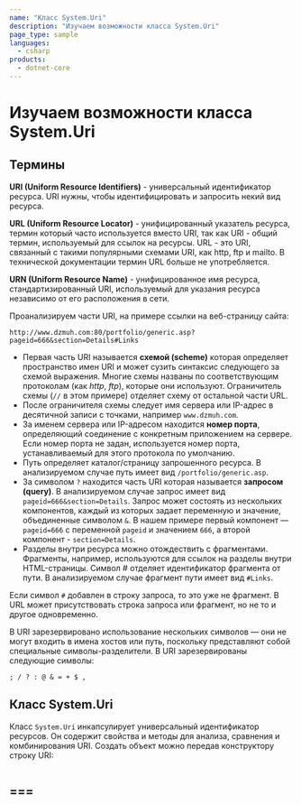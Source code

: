 ```yaml
---
name: "Класс System.Uri"
description: "Изучаем возможности класса System.Uri"
page_type: sample
languages:
  - csharp
products:
  - dotnet-core
---
```

# Изучаем возможности класса System.Uri

## Термины

**URI (Uniform Resource Identifiers)** - универсальный идентификатор ресурса. URI нужны, чтобы идентифицировать и запросить некий вид ресурса.

**URL (Uniform Resource Locator)** - унифицированный указатель ресурса, термин который часто используется вместо URI, так как URI - общий термин, используемый для ссылок на ресурсы. URL - это URI, связанный с такими популярными схемами URI, как http, ftp и mailto. В технической документации термин URL больше не употребляется.


**URN (Uniform Resource Name)** - унифицированное имя ресурса, стандартизированный URI, используемый для указания ресурса независимо от его расположения в сети.

Проанализируем части URI, на примере ссылки на веб-страницу сайта:

```text
http://www.dzmuh.com:80/portfolio/generic.asp?pageid=666&section=Details#Links
```

* Первая часть URI называется **схемой (scheme)** которая определяет пространство имен URI и может сузить синтаксис следующего за схемой выражения. Многие схемы названы по соответствующим протоколам (как *http*, *ftp*), которые они используют. Ограничитель схемы (`//` в этом примере) отделяет схему от остальной части URL.
* После ограничителя схемы следует имя сервера или IP-адрес в десятичной записи с точками, например `www.dzmuh.com`.
* За именем сервера или IP-адресом находится **номер порта**, определяющий соединение с конкретным приложением на сервере. Если номер порта не задан, используется номер порта, устанавливаемый для этого протокола по умолчанию.
* Путь определяет каталог/страницу запрошенного ресурса. В анализируемом случае путь имеет вид `/portfolio/generic.asp`.
* За символом `?` находится часть URI которая называется **запросом (query)**. В анализируемом случае запрос имеет вид `pageid=666&section=Details`. Запрос может состоять из нескольких компонентов, каждый из которых задает переменную и значение, объединенные символом `&`. В нашем примере первый компонент — `pageid=666` с переменной `pageid` и значением `666`, а второй компонент - `section=Details`.
* Разделы внутри ресурса можно отождествить с фрагментами. Фрагменты, например, используются для ссылок на разделы внутри HTML-страницы. Символ # отделяет идентификатор фрагмента от пути. В анализируемом случае фрагмент пути имеет вид `#Links`.

Если символ `#` добавлен в строку запроса, то это уже не фрагмент. В URL может присутствовать строка запроса или фрагмент, но не то и другое одновременно.

В URI зарезервировано использование нескольких символов — они не могут входить в имена хостов или путь, поскольку представляют собой специальные символы-разделители. В URI зарезервированы следующие символы:

```text
; / ? : @ & = + $ ,
```

## Класс System.Uri

Класс `System.Uri` инкапсулирует универсальный идентификатор ресурсов. Он содержит свойства и методы для анализа, сравнения и комбинирования URI. Создать объект можно передав конструктору строку URI: 

```cs --region UriIntro --source-file .\ExploreSystemUri\Program.cs --project .\ExploreSystemUri\ExploreSystemUri.csproj
```

## ===

```cs --region UrlParser --source-file .\ExploreSystemUri\Program.cs --project .\ExploreSystemUri\ExploreSystemUri.csproj
```